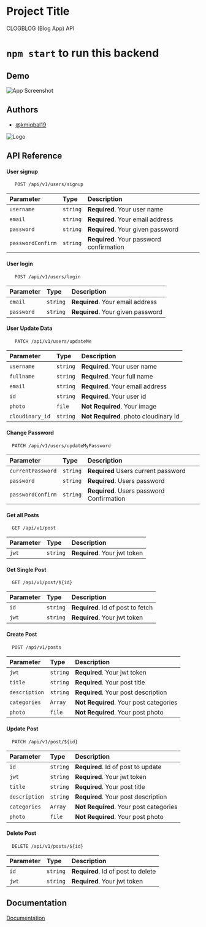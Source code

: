 # Project Title

CLOGBLOG (Blog App) API

# `npm start` to run this backend

## Demo

![App Screenshot](https://i.ibb.co/51GjXDH/clogblog-gif.gif)

## Authors

- [@kmiqbal19](https://github.com/kmiqbal19)

![Logo](https://i.ibb.co/ZHFdJhW/city.png)

## API Reference

#### User signup

```http
   POST /api/v1/users/signup
```

| Parameter         | Type     | Description                              |
| :---------------- | :------- | :--------------------------------------- |
| `username`        | `string` | **Required**. Your user name             |
| `email`           | `string` | **Required**. Your email address         |
| `password`        | `string` | **Required**. Your given password        |
| `passwordConfirm` | `string` | **Required**. Your password confirmation |

#### User login

```http
   POST /api/v1/users/login
```

| Parameter  | Type     | Description                       |
| :--------- | :------- | :-------------------------------- |
| `email`    | `string` | **Required**. Your email address  |
| `password` | `string` | **Required**. Your given password |

#### User Update Data

```http
   PATCH /api/v1/users/updateMe
```

| Parameter       | Type     | Description                           |
| :-------------- | :------- | :------------------------------------ |
| `username`      | `string` | **Required**. Your user name          |
| `fullname`      | `string` | **Required**. Your full name          |
| `email`         | `string` | **Required**. Your email address      |
| `id`            | `string` | **Required**. Your user id            |
| `photo`         | `file`   | **Not Required**. Your image          |
| `cloudinary_id` | `string` | **Not Required**. photo cloudinary id |

#### Change Password

```http
  PATCH /api/v1/users/updateMyPassword
```

| Parameter         | Type     | Description                               |
| :---------------- | :------- | :---------------------------------------- |
| `currentPassword` | `string` | **Required** Users current password       |
| `password`        | `string` | **Required**. Users password              |
| `passwordConfirm` | `string` | **Required**. Users password Confirmation |

#### Get all Posts

```http
  GET /api/v1/post
```

| Parameter | Type     | Description                  |
| :-------- | :------- | :--------------------------- |
| `jwt`     | `string` | **Required**. Your jwt token |

#### Get Single Post

```http
  GET /api/v1/post/${id}
```

| Parameter | Type     | Description                       |
| :-------- | :------- | :-------------------------------- |
| `id`      | `string` | **Required**. Id of post to fetch |
| `jwt`     | `string` | **Required**. Your jwt token      |

#### Create Post

```http
  POST /api/v1/posts
```

| Parameter     | Type     | Description                            |
| :------------ | :------- | :------------------------------------- |
| `jwt`         | `string` | **Required**. Your jwt token           |
| `title`       | `string` | **Required**. Your post title          |
| `description` | `string` | **Required**. Your post description    |
| `categories`  | `Array`  | **Not Required**. Your post categories |
| `photo`       | `file`   | **Not Required**. Your post photo      |

#### Update Post

```http
  PATCH /api/v1/post/${id}
```

| Parameter     | Type     | Description                            |
| :------------ | :------- | :------------------------------------- |
| `id`          | `string` | **Required**. Id of post to update     |
| `jwt`         | `string` | **Required**. Your jwt token           |
| `title`       | `string` | **Required**. Your post title          |
| `description` | `string` | **Required**. Your post description    |
| `categories`  | `Array`  | **Not Required**. Your post categories |
| `photo`       | `file`   | **Not Required**. Your post photo      |

#### Delete Post

```http
  DELETE /api/v1/posts/${id}
```

| Parameter | Type     | Description                        |
| :-------- | :------- | :--------------------------------- |
| `id`      | `string` | **Required**. Id of post to delete |
| `jwt`     | `string` | **Required**. Your jwt token       |

## Documentation

[Documentation](https://documenter.getpostman.com/view/20397790/UzR1JMTV)
